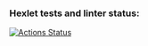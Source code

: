 ### Hexlet tests and linter status:
[![Actions Status](https://github.com/winerar/fullstack-javascript-project-46/workflows/hexlet-check/badge.svg)](https://github.com/winerar/fullstack-javascript-project-46/actions)